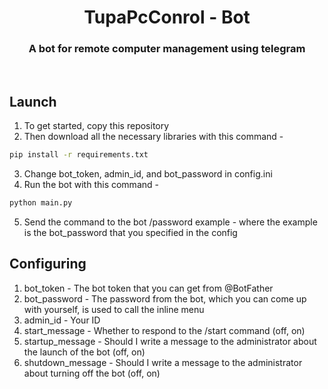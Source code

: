 <div align="center">
  <h1>TupaPcConrol - Bot</h1>
  <h3>A bot for remote computer management using telegram</h3>
</div><br>

## Launch
1) To get started, copy this repository
2) Then download all the necessary libraries with this command -
```sh
pip install -r requirements.txt
```
3) Change bot_token, admin_id, and bot_password in config.ini
4) Run the bot with this command -
```sh
python main.py
```
5) Send the command to the bot /password example - where the example is the bot_password that you specified in the config

## Configuring
1) bot_token - The bot token that you can get from @BotFather
2) bot_password - The password from the bot, which you can come up with yourself, is used to call the inline menu
3) admin_id - Your ID
4) start_message - Whether to respond to the /start command (off, on)
5) startup_message - Should I write a message to the administrator about the launch of the bot (off, on)
6) shutdown_message - Should I write a message to the administrator about turning off the bot (off, on)